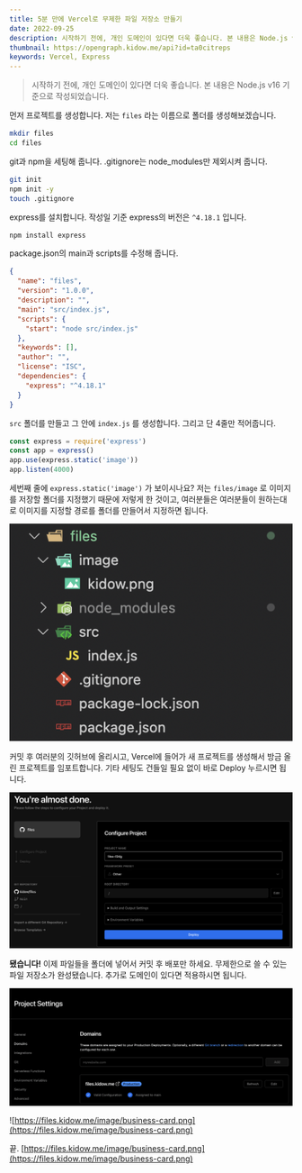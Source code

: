 ```yaml
---
title: 5분 만에 Vercel로 무제한 파일 저장소 만들기
date: 2022-09-25
description: 시작하기 전에, 개인 도메인이 있다면 더욱 좋습니다. 본 내용은 Node.js v16 기준으로 작성되었습니다.
thumbnail: https://opengraph.kidow.me/api?id=ta0citreps
keywords: Vercel, Express
---
```


> 시작하기 전에, 개인 도메인이 있다면 더욱 좋습니다. 본 내용은 Node.js v16 기준으로 작성되었습니다.

먼저 프로젝트를 생성합니다. 저는 `files` 라는 이름으로 폴더를 생성해보겠습니다.

```bash
mkdir files
cd files
```

git과 npm을 세팅해 줍니다. .gitignore는 node_modules만 제외시켜 줍니다.

```bash
git init
npm init -y
touch .gitignore
```

express를 설치합니다. 작성일 기준 express의 버전은 `^4.18.1` 입니다.

```bash
npm install express
```

package.json의 main과 scripts를 수정해 줍니다.

```json
{
  "name": "files",
  "version": "1.0.0",
  "description": "",
  "main": "src/index.js",
  "scripts": {
    "start": "node src/index.js"
  },
  "keywords": [],
  "author": "",
  "license": "ISC",
  "dependencies": {
    "express": "^4.18.1"
  }
}
```

`src` 폴더를 만들고 그 안에 `index.js` 를 생성합니다. 그리고 단 4줄만 적어줍니다.

```javascript
const express = require('express')
const app = express()
app.use(express.static('image'))
app.listen(4000)
```

세번째 줄에 `express.static('image')` 가 보이시나요? 저는 `files/image` 로 이미지를 저장할 폴더를 지정했기 때문에 저렇게 한 것이고, 여러분들은 여러분들이 원하는대로 이미지를 지정할 경로를 폴더를 만들어서 지정하면 됩니다.

![프로젝트 구조](files.png)

커밋 후 여러분의 깃허브에 올리시고, Vercel에 들어가 새 프로젝트를 생성해서 방금 올린 프로젝트를 임포트합니다. 기타 세팅도 건들일 필요 없이 바로 Deploy 누르시면 됩니다.

![Vercel 새 프로젝트 생성](create-project.png)

**됐습니다!** 이제 파일들을 폴더에 넣어서 커밋 후 배포만 하세요. 무제한으로 쓸 수 있는 파일 저장소가 완성됐습니다. 추가로 도메인이 있다면 적용하시면 됩니다.

![도메인 적용](domains.png)

![https://files.kidow.me/image/business-card.png](https://files.kidow.me/image/business-card.png)

끝. [https://files.kidow.me/image/business-card.png](https://files.kidow.me/image/business-card.png)
